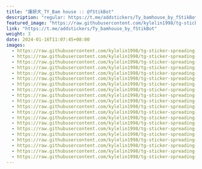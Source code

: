 ```yaml
---
title: "護妍犬_TY_Bam house :: @fStikBot"
description: "regular: https://t.me/addstickers/Ty_bamhouse_by_fStikBot"
featured_image: "https://raw.githubusercontent.com/kylelin1998/tg-sticker-spreading-worldwide-images/main/img/16e86854-1ba2-44f7-954c-0ac3584cdcab.jpg"
link: "https://t.me/addstickers/Ty_bamhouse_by_fStikBot"
weight: 3
date: 2024-01-16T11:07:45+08:00
images:
  - https://raw.githubusercontent.com/kylelin1998/tg-sticker-spreading-worldwide-images/main/img/16e86854-1ba2-44f7-954c-0ac3584cdcab.jpg
  - https://raw.githubusercontent.com/kylelin1998/tg-sticker-spreading-worldwide-images/main/img/be7404f2-4f5e-411f-97c0-3fe6f3edd916.jpg
  - https://raw.githubusercontent.com/kylelin1998/tg-sticker-spreading-worldwide-images/main/img/3b85e8b8-4970-4268-9aee-9f3275d713c7.jpg
  - https://raw.githubusercontent.com/kylelin1998/tg-sticker-spreading-worldwide-images/main/img/48c0405b-7236-4202-9da7-bb585a3b0147.jpg
  - https://raw.githubusercontent.com/kylelin1998/tg-sticker-spreading-worldwide-images/main/img/96765f7a-4414-41de-81e4-fe051edf48f6.jpg
  - https://raw.githubusercontent.com/kylelin1998/tg-sticker-spreading-worldwide-images/main/img/dd953ea2-b883-46dc-b4a6-9af98b44fa7f.jpg
  - https://raw.githubusercontent.com/kylelin1998/tg-sticker-spreading-worldwide-images/main/img/635f68d8-90f1-46fc-a8f6-96d82fb5ce5b.jpg
  - https://raw.githubusercontent.com/kylelin1998/tg-sticker-spreading-worldwide-images/main/img/e09a13d2-8dc9-4f93-bcd3-365356343068.jpg
  - https://raw.githubusercontent.com/kylelin1998/tg-sticker-spreading-worldwide-images/main/img/f5a61fda-74e1-4e04-9800-feb88fd2f286.jpg
  - https://raw.githubusercontent.com/kylelin1998/tg-sticker-spreading-worldwide-images/main/img/60ee01d2-6a19-4e3b-8907-3b079567568c.jpg
  - https://raw.githubusercontent.com/kylelin1998/tg-sticker-spreading-worldwide-images/main/img/c1387f39-8b4e-4623-b17f-401bf9fdad7a.jpg
  - https://raw.githubusercontent.com/kylelin1998/tg-sticker-spreading-worldwide-images/main/img/6e291eed-5f96-4f38-8266-787acd271bad.jpg
  - https://raw.githubusercontent.com/kylelin1998/tg-sticker-spreading-worldwide-images/main/img/b117ecb2-f885-461f-a702-ef3d64234fa0.jpg
  - https://raw.githubusercontent.com/kylelin1998/tg-sticker-spreading-worldwide-images/main/img/3d1e7653-a281-4158-885e-9245da165015.jpg
  - https://raw.githubusercontent.com/kylelin1998/tg-sticker-spreading-worldwide-images/main/img/401bc4f2-fd62-4b48-a082-5b4369bccfb3.jpg
  - https://raw.githubusercontent.com/kylelin1998/tg-sticker-spreading-worldwide-images/main/img/8c695e50-113d-44a7-96e6-9f5df168dd76.jpg
  - https://raw.githubusercontent.com/kylelin1998/tg-sticker-spreading-worldwide-images/main/img/39bac623-68c2-4a86-b4f9-db87b089b046.jpg
  - https://raw.githubusercontent.com/kylelin1998/tg-sticker-spreading-worldwide-images/main/img/c23976e0-695a-4955-95e6-24c050905994.jpg
  - https://raw.githubusercontent.com/kylelin1998/tg-sticker-spreading-worldwide-images/main/img/442db28e-c2a6-4f92-b10b-a5bd9daa6876.jpg
  - https://raw.githubusercontent.com/kylelin1998/tg-sticker-spreading-worldwide-images/main/img/f500d9e9-9289-4c5b-a58f-c432a92a91be.jpg
---
```

